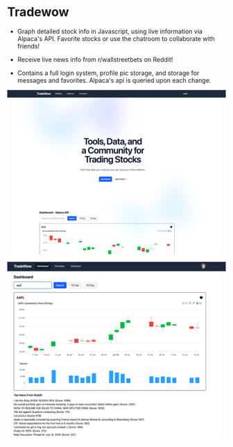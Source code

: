 # Tradewow
* Graph detailed stock info in Javascript, using live information via Alpaca's API. Favorite stocks or use the chatroom to collaborate with friends!

* Receive live news info from r/wallstreetbets on Reddit!

* Contains a full login system, profile pic storage, and storage for messages and favorites. Alpaca's api is queried upon each change.

![alt text](https://github.com/gsurmanski/tradewow/blob/main/screen1.png?raw=true)

![alt text](https://github.com/gsurmanski/tradewow/blob/main/screen2.png?raw=true)